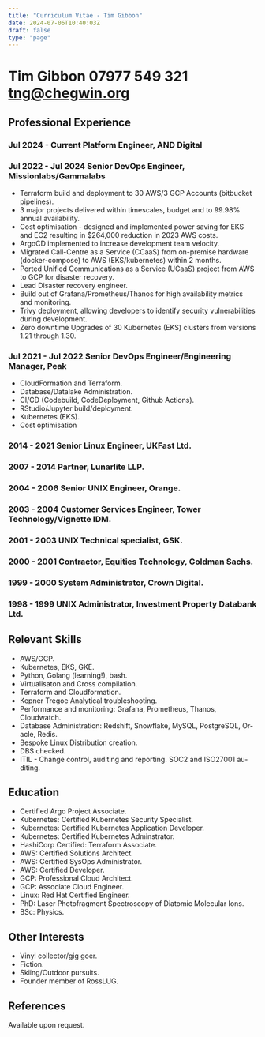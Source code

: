 ```yaml
---
title: "Curriculum Vitae - Tim Gibbon"
date: 2024-07-06T10:40:03Z
draft: false
type: "page"
---
```


# Tim Gibbon 07977 549 321 tng@chegwin.org
## Professional Experience

### Jul 2024 - Current Platform Engineer, AND Digital

### Jul 2022 - Jul 2024 Senior DevOps Engineer, Missionlabs/Gammalabs

- Terraform build and deployment to 30 AWS/3 GCP Accounts (bitbucket pipelines).
- 3 major projects delivered within timescales, budget and to 99.98% annual availability.
- Cost optimisation - designed and implemented power saving for EKS and EC2 resulting in $264,000 reduction in 2023 AWS costs.
- ArgoCD implemented to increase development team velocity.
- Migrated Call-Centre as a Service (CCaaS) from on-premise hardware (docker-compose) to AWS (EKS/kubernetes) within 2 months.
- Ported Unified Communications as a Service (UCaaS) project from AWS to GCP for disaster recovery.
- Lead Disaster recovery engineer.
- Build out of Grafana/Prometheus/Thanos for high availability metrics and monitoring.
- Trivy deployment, allowing developers to identify security vulnerabilities during development.
- Zero downtime Upgrades of 30 Kubernetes (EKS) clusters from versions 1.21 through 1.30.

### Jul 2021 - Jul 2022 Senior DevOps Engineer/Engineering Manager, Peak

- CloudFormation and Terraform.
- Database/Datalake Administration.
- CI/CD (Codebuild, CodeDeployment, Github Actions).
- RStudio/Jupyter build/deployment.
- Kubernetes (EKS).
- Cost optimisation

### 2014 - 2021 Senior Linux Engineer, UKFast Ltd.
### 2007 - 2014 Partner, Lunarlite LLP.
### 2004 - 2006 Senior UNIX Engineer, Orange.
### 2003 - 2004 Customer Services Engineer, Tower Technology/Vignette IDM.
### 2001 - 2003 UNIX Technical specialist, GSK.
### 2000 - 2001 Contractor, Equities Technology, Goldman Sachs.
### 1999 - 2000 System Administrator, Crown Digital.
### 1998 - 1999 UNIX Administrator, Investment Property Databank Ltd.

## Relevant Skills
- AWS/GCP.
- Kubernetes, EKS, GKE.
- Python, Golang (learning!), bash.
- Virtualisaton and Cross compilation.
- Terraform and Cloudformation.
- Kepner Tregoe Analytical troubleshooting.
- Performance and monitoring: Grafana, Prometheus, Thanos, Cloudwatch.
- Database Administration: Redshift, Snowflake, MySQL, PostgreSQL, Or-
acle, Redis.
- Bespoke Linux Distribution creation.
- DBS checked.
- ITIL - Change control, auditing and reporting. SOC2 and ISO27001 au-
diting.
## Education
- Certified Argo Project Associate.
- Kubernetes: Certified Kubernetes Security Specialist.
- Kubernetes: Certified Kubernetes Application Developer. 
- Kubernetes: Certified Kubernetes Adminstrator.
- HashiCorp Certified: Terraform Associate. 
- AWS: Certified Solutions Architect.
- AWS: Certified SysOps Administrator.
- AWS: Certified Developer.
- GCP: Professional Cloud Architect.
- GCP: Associate Cloud Engineer. 
- Linux: Red Hat Certified Engineer. 
- PhD: Laser Photofragment Spectroscopy of Diatomic Molecular Ions.
- BSc: Physics.
## Other Interests
- Vinyl collector/gig goer.
- Fiction.
- Skiing/Outdoor pursuits.
- Founder member of RossLUG.
## References
Available upon request.
